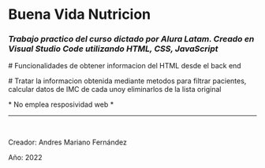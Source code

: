 <h1>Buena Vida Nutricion</h1>

<h3><em> Trabajo practico del curso dictado por Alura Latam. Creado en Visual Studio Code utilizando HTML, CSS, JavaScript</em></h3>

<p># Funcionalidades de obtener informacion del HTML desde el back end</p>

<p># Tratar la informacion obtenida mediante metodos para filtrar pacientes, calcular datos de IMC de cada unoy eliminarlos de la lista original</p>

<p>* No emplea resposividad web *</p>

<hr/>

<br/>
<p>Creador: Andres Mariano Fernández</p>
<p>Año: 2022</p>
